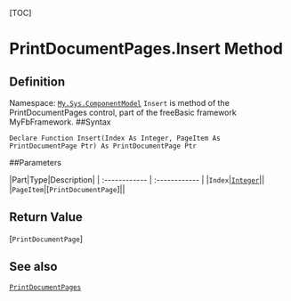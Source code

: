 [TOC]
# PrintDocumentPages.Insert Method

## Definition
Namespace: [`My.Sys.ComponentModel`](My.Sys.ComponentModel.md)
`Insert` is method of the PrintDocumentPages control, part of the freeBasic framework MyFbFramework.
##Syntax
```freeBasic
Declare Function Insert(Index As Integer, PageItem As PrintDocumentPage Ptr) As PrintDocumentPage Ptr
```

##Parameters

|Part|Type|Description|
| :------------ | :------------ |
|`Index`|[`Integer`]("https://www.freebasic.net/wiki/KeyPgInteger")||
|`PageItem`|[`PrintDocumentPage`]||

## Return Value
[`PrintDocumentPage`]
## See also
[`PrintDocumentPages`](PrintDocumentPages.md)
